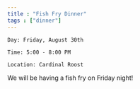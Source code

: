 ```yaml
---
title : "Fish Fry Dinner"
tags : ["dinner"]
---
```


`Day: Friday, August 30th`

`Time: 5:00 - 8:00 PM`

`Location: Cardinal Roost`

We will be having a fish fry on Friday night!